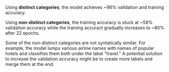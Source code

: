 Using <b> distinct categories</b>, the model achieves ~96% validation and training accuracy. 

Using <b> non-distinct categories</b>, the training accuracy is stuck at ~58% validation accuracy 
while the training accuract gradually increases to ~80% after 22 epochs.

Some of the non-distinct categories are not syntatically similar. For example, the model lumps various
airline names with names of popular hotels and classifies them both under the label "travel." A potential
solution to increase the validation accuracy might be to create more labels and merge them at the end. 
